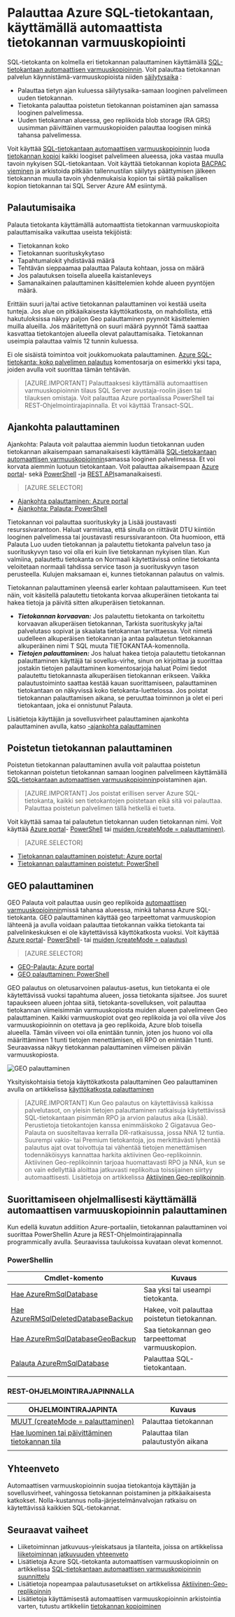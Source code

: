 <properties
   pageTitle="Liiketoiminnan jatkuvuus cloud - poistetun tietokannan - SQL-tietokannan palauttaminen | Microsoft Azure"
   description="Lisätietoja ajankohta palauttaminen, jonka avulla voit palata Azure SQL-tietokanta edellisessä kohdassa senhetkinen (enintään 35 päivää)."
   services="sql-database"
   documentationCenter=""
   authors="stevestein"
   manager="jhubbard"
   editor="monicar"/>

<tags
   ms.service="sql-database"
   ms.devlang="NA"
   ms.topic="article"
   ms.tgt_pltfrm="NA"
   ms.workload="NA"
   ms.date="08/01/2016"
   ms.author="sstein"/>

# <a name="recover-an-azure-sql-database-using-automated-database-backups"></a>Palauttaa Azure SQL-tietokantaan, käyttämällä automaattista tietokannan varmuuskopiointi

SQL-tietokanta on kolmella eri tietokannan palauttaminen käyttämällä [SQL-tietokantaan automaattisen varmuuskopioinnin](sql-database-automated-backups.md). Voit palauttaa tietokannan palvelun käynnistämä-varmuuskopioista niiden [säilytysaika](sql-database-service-tiers.md) :

- Palauttaa tietyn ajan kuluessa säilytysaika-samaan looginen palvelimeen uuden tietokannan. 
- Tietokanta palauttaa poistetun tietokannan poistaminen ajan samassa looginen palvelimessa.
- Uuden tietokannan alueessa, geo replikoida blob storage (RA GRS) uusimman päivittäinen varmuuskopioiden palauttaa loogisen minkä tahansa palvelimessa.

Voit käyttää [SQL-tietokantaan automaattisen varmuuskopioinnin](sql-database-automated-backups.md) luoda [tietokannan kopioi](sql-database-copy.md) kaikki loogiset palvelimeen alueessa, joka vastaa muulla tavoin nykyisen SQL-tietokantaan. Voit käyttää tietokannan kopiota [BACPAC vieminen](sql-database-export.md) ja arkistoida pitkään tallennustilan säilytys päättymisen jälkeen tietokannan muulla tavoin yhdenmukaisia kopion tai siirtää paikallisen kopion tietokannan tai SQL Server Azure AM esiintymä.

## <a name="recovery-time"></a>Palautumisaika

Palauta tietokanta käyttämällä automaattista tietokannan varmuuskopioita palauttamisaika vaikuttaa useista tekijöistä: 
 - Tietokannan koko
 - Tietokannan suorituskykytaso
 - Tapahtumalokit yhdistävää määrä
 - Tehtävän sieppaamaa palauttaa Palauta kohtaan, jossa on määrä
 - Jos palautuksen toisella alueella kaistanleveys 
 - Samanaikainen palauttaminen käsittelemien kohde alueen pyyntöjen määrä. 
 
 Erittäin suuri ja/tai active tietokannan palauttaminen voi kestää useita tunteja. Jos alue on pitkäaikaisesta käyttökatkosta, on mahdollista, että hakutuloksissa näkyy paljon Geo palauttaminen pyynnöt käsittelemien muilla alueilla. Jos määritettynä on suuri määrä pyynnöt Tämä saattaa kasvattaa tietokantojen alueella olevat palauttamisaika. Tietokannan useimpia palauttaa valmis 12 tunnin kuluessa.

 Ei ole sisäistä toimintoa voit joukkomuokata palauttaminen. [Azure SQL-tietokanta: koko palvelimen palautus](https://gallery.technet.microsoft.com/Azure-SQL-Database-Full-82941666) komentosarja on esimerkki yksi tapa, joiden avulla voit suorittaa tämän tehtävän.

> [AZURE.IMPORTANT] Palauttaaksesi käyttämällä automaattisen varmuuskopioinnin tilaus SQL Server avustaja-roolin jäsen tai tilauksen omistaja. Voit palauttaa Azure portaalissa PowerShell tai REST-Ohjelmointirajapinnalla. Et voi käyttää Transact-SQL. 

## <a name="point-in-time-restore"></a>Ajankohta palauttaminen

Ajankohta: Palauta voit palauttaa aiemmin luodun tietokannan uuden tietokannan aikaisempaan samanaikaisesti käyttämällä [SQL-tietokantaan automaattisen varmuuskopioinnin](sql-database-automated-backups.md)samassa looginen palvelimessa. Et voi korvata aiemmin luotuun tietokantaan. Voit palauttaa aikaisempaan [Azure portal](sql-database-point-in-time-restore-portal.md)- sekä [PowerShell](sql-database-point-in-time-restore-powershell.md) -ja [REST API](https://msdn.microsoft.com/library/azure/mt163685.aspx)samanaikaisesti.

> [AZURE.SELECTOR]
- [Ajankohta palauttaminen: Azure portal](sql-database-point-in-time-restore-portal.md)
- [Ajankohta: Palauta: PowerShell](sql-database-point-in-time-restore-powershell.md)

Tietokannan voi palauttaa suorituskyky ja Lisää joustavasti resurssivarantoon. Haluat varmistaa, että sinulla on riittävät DTU kiintiön looginen palvelimessa tai joustavasti resurssivarantoon. Ota huomioon, että Palauta Luo uuden tietokannan ja palautettu tietokanta palvelun taso ja suorituskyvyn taso voi olla eri kuin live tietokannan nykyisen tilan. Kun valmiina, palautettu tietokanta on Normaali käytettävissä online tietokanta veloitetaan normaali tahdissa service tason ja suorituskyvyn tason perusteella. Kulujen maksamaan ei, kunnes tietokannan palautus on valmis.

Tietokannan palauttaminen yleensä earler kohtaan palauttamiseen. Kun teet näin, voit käsitellä palautettu tietokanta korvaa alkuperäinen tietokanta tai hakea tietoja ja päivitä sitten alkuperäisen tietokannan. 

- ***Tietokannan korvaavan:*** Jos palautettu tietokanta on tarkoitettu korvaavan alkuperäisen tietokannan, Tarkista suorituskyky ja/tai palvelutaso sopivat ja skaalata tietokannan tarvittaessa. Voit nimetä uudelleen alkuperäisen tietokannan ja antaa palautetun tietokannan alkuperäinen nimi T SQL muuta TIETOKANTAA-komennolla. 
- ***Tietojen palauttaminen:*** Jos haluat hakea tietoja palautettu tietokannan palauttaminen käyttäjä tai sovellus-virhe, sinun on kirjoittaa ja suorittaa jostakin tietojen palauttaminen komentosarjoja haluat Poimi tiedot palautettu tietokannasta alkuperäisen tietokannan erikseen. Vaikka palautustoiminto saattaa kestää kauan suorittamiseen, palauttaminen tietokantaan on näkyvissä koko tietokanta-luettelossa. Jos poistat tietokannan palauttamisen aikana, se peruuttaa toiminnon ja olet ei peri tietokantaan, joka ei onnistunut Palauta. 

Lisätietoja käyttäjän ja sovellusvirheet palauttaminen ajankohta palauttaminen avulla, katso [-ajankohta palauttaminen](sql-database-recovery-using-backups.md#point-in-time-restore)

## <a name="deleted-database-restore"></a>Poistetun tietokannan palauttaminen

Poistetun tietokannan palauttaminen avulla voit palauttaa poistetun tietokannan poistetun tietokannan samaan looginen palvelimeen käyttämällä [SQL-tietokantaan automaattisen varmuuskopioinnin](sql-database-automated-backups.md)poistaminen ajan. 

> [AZURE.IMPORTANT] Jos poistat erillisen server Azure SQL-tietokanta, kaikki sen tietokantojen poistetaan eikä sitä voi palauttaa. Palauttaa poistetun palvelimen tällä hetkellä ei tueta.

Voit käyttää samaa tai palautetun tietokannan uuden tietokannan nimi. Voit käyttää [Azure portal](sql-database-restore-deleted-database-portal.md)- [PowerShell](sql-database-restore-deleted-database-powershell.md) tai [muiden (createMode = palauttaminen)](https://msdn.microsoft.com/library/azure/mt163685.aspx). 

> [AZURE.SELECTOR]
- [Tietokannan palauttaminen poistetut: Azure portal](sql-database-restore-deleted-database-portal.md)
- [Tietokannan palauttaminen poistetut: PowerShell](sql-database-restore-deleted-database-powershell.md)

## <a name="geo-restore"></a>GEO palauttaminen

GEO Palauta voit palauttaa uusin geo replikoida [automaattisen varmuuskopioinnin](sql-database-automated-backups.md)missä tahansa alueessa, minkä tahansa Azure SQL-tietokanta. GEO palauttaminen käyttää geo tarpeettomat varmuuskopion lähteenä ja avulla voidaan palauttaa tietokannan vaikka tietokanta tai palvelinkeskuksen ei ole käytettävissä käyttökatkosta vuoksi. Voit käyttää [Azure portal](sql-database-geo-restore-portal.md)- [PowerShell](sql-database-geo-restore-powershell.md)- tai [muiden (createMode = palautus)](https://msdn.microsoft.com/library/azure/mt163685.aspx) 

> [AZURE.SELECTOR]
- [GEO-Palauta: Azure portal](sql-database-geo-restore-portal.md)
- [GEO palauttaminen: PowerShell](sql-database-geo-restore-powershell.md)

GEO palautus on oletusarvoinen palautus-asetus, kun tietokanta ei ole käytettävissä vuoksi tapahtuma alueen, jossa tietokanta sijaitsee. Jos suuret tapaukseen alueen johtaa siitä, tietokanta-sovelluksen, voit palauttaa tietokannan viimeisimmän varmuuskopiosta muiden alueen palvelimeen Geo palauttaminen. Kaikki varmuuskopiot ovat geo replikoida ja voi olla viive Jos varmuuskopioinnin on otettava ja geo replikoida, Azure blob toisella alueella. Tämän viiveen voi olla enintään tunnin, joten jos huono voi olla määrittäminen 1 tunti tietojen menettämisen, eli RPO on enintään 1 tunti. Seuraavassa näkyy tietokannan palauttaminen viimeisen päivän varmuuskopiosta.

![GEO palauttaminen](./media/sql-database-geo-restore/geo-restore-2.png)

Yksityiskohtaisia tietoja käyttökatkosta palauttaminen Geo palauttaminen avulla on artikkelissa [käyttökatkosta palauttaminen](sql-database-disaster-recovery.md)

> [AZURE.IMPORTANT] Kun Geo palautus on käytettävissä kaikissa palvelutasot, on yleisin tietojen palauttaminen ratkaisuja käytettävissä SQL-tietokantaan pisimmän RPO ja arvion palautus aika (Lisää). Perustietoja tietokantojen kanssa enimmäiskoko 2 Gigatavua Geo-Palauta on suositeltavaa kerralla DR-ratkaisussa, jossa NNA 12 tuntia. Suurempi vakio- tai Premium tietokantoja, jos merkittävästi lyhentää palautus ajat ovat toivottuja tai vähentää tietojen menettämisen todennäköisyys kannattaa harkita aktiivinen Geo-replikoinnin. Aktiivinen Geo-replikoinnin tarjoaa huomattavasti RPO ja NNA, kun se on vain edellyttää aloittaa jatkuvasti replikoitua toissijainen siirtyy automaattisesti. Lisätietoja on artikkelissa [Aktiivinen Geo-replikoinnin](sql-database-geo-replication-overview.md).

## <a name="programmatically-performing-recovery-using-automated-backups"></a>Suorittamiseen ohjelmallisesti käyttämällä automaattisen varmuuskopioinnin palauttaminen

Kun edellä kuvatun addiition Azure-portaaliin, tietokannan palauttaminen voi suorittaa PowerShellin Azure ja REST-Ohjelmointirajapinnalla programmically avulla. Seuraavissa taulukoissa kuvataan olevat komennot.

### <a name="powershell"></a>PowerShellin

|Cmdlet-komento|Kuvaus|
|------|-----------|
|[Hae AzureRmSqlDatabase](https://msdn.microsoft.com/en-us/library/azure/mt603648.aspx)|Saa yksi tai useampi tietokanta.|
|[Hae AzureRMSqlDeletedDatabaseBackup](https://msdn.microsoft.com/en-us/library/azure/mt693387.aspx)|Hakee, voit palauttaa poistetun tietokannan.|
|[Hae AzureRmSqlDatabaseGeoBackup](https://msdn.microsoft.com/library/azure/mt693388.aspx)|Saa tietokannan geo tarpeettomat varmuuskopion.|
|[Palauta AzureRmSqlDatabase](https://msdn.microsoft.com/library/azure/mt693390.aspx)|Palauttaa SQL-tietokantaan.|
||||

### <a name="rest-api"></a>REST-OHJELMOINTIRAJAPINNALLA

|OHJELMOINTIRAJAPINTA|Kuvaus|
|---|-----------|
|[MUUT (createMode = palauttaminen)](https://msdn.microsoft.com/library/azure/mt163685.aspx)|Palauttaa tietokannan|
|[Hae luominen tai päivittäminen tietokannan tila](https://msdn.microsoft.com/library/azure/mt643934.aspx)|Palauttaa tilan palautustyön aikana|
||||



## <a name="summary"></a>Yhteenveto

Automaattisen varmuuskopioinnin suojaa tietokantoja käyttäjän ja sovellusvirheet, vahingossa tietokannan poistaminen ja pitkäaikaisesta katkokset. Nolla-kustannus nolla-järjestelmänvalvojan ratkaisu on käytettävissä kaikkien SQL-tietokannat. 

## <a name="next-steps"></a>Seuraavat vaiheet

- Liiketoiminnan jatkuvuus-yleiskatsaus ja tilanteita, joissa on artikkelissa [liiketoiminnan jatkuvuuden yhteenveto](sql-database-business-continuity.md)
- Lisätietoja Azure SQL-tietokanta automaattisen varmuuskopioinnin on artikkelissa [SQL-tietokantaan automaattisen varmuuskopioinnin suunnittelu](sql-database-automated-backups.md)
- Lisätietoja nopeampaa palautusasetukset on artikkelissa [Aktiivinen-Geo-replikoinnin](sql-database-geo-replication-overview.md)  
- Lisätietoja käyttämisestä automaattisen varmuuskopioinnin arkistointia varten, tutustu artikkeliin [tietokannan kopioiminen](sql-database-copy.md)
